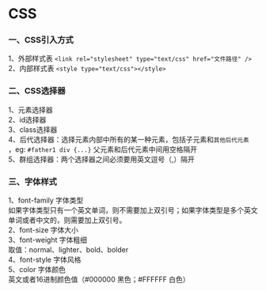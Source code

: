 # CSS
### 一、CSS引入方式
1、外部样式表 `<link rel="stylesheet" type="text/css" href="文件路径" />` <br>
2、内部样式表 `<style type="text/css"></style>`
### 二、CSS选择器
1、元素选择器 <br>
2、id选择器 <br>
3、class选择器 <br>
4、后代选择器：选择元素内部中所有的某一种元素，包括子元素和`其他后代元素` ，eg: `#father1 div {...}` 父元素和后代元素中间用空格隔开 <br>
5、群组选择器：两个选择器之间必须要用英文逗号（,）隔开
### 三、字体样式
1、font-family 字体类型 <br>
如果字体类型只有一个英文单词，则不需要加上双引号；如果字体类型是多个英文单词或者中文的，则需要加上双引号。 <br>
2、font-size 字体大小 <br>
3、font-weight	字体粗细 <br>
取值：normal、lighter、bold、bolder <br>
4、font-style 字体风格 <br>
5、color	字体颜色 <br>
英文或者16进制颜色值（#000000 黑色；#FFFFFF 白色）
